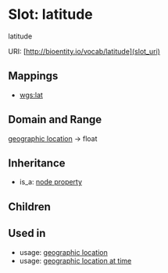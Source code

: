 # Slot: latitude


latitude

URI: [http://bioentity.io/vocab/latitude](slot_uri)
## Mappings

 * [wgs:lat](http://purl.obolibrary.org/obo/wgs_lat)
## Domain and Range

[geographic location](GeographicLocation.md) -> float
## Inheritance

 *  is_a: [node property](node_property.md)
## Children

## Used in

 *  usage: [geographic location](GeographicLocation.md)
 *  usage: [geographic location at time](GeographicLocationAtTime.md)
